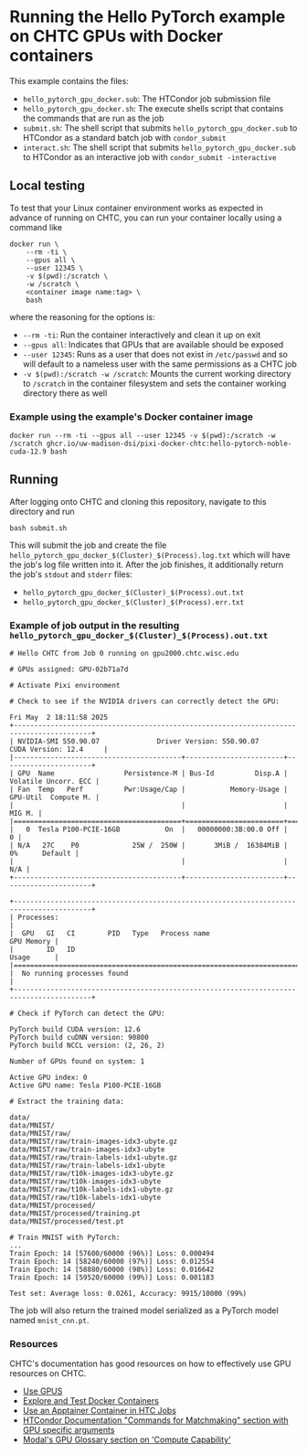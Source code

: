 # Running the Hello PyTorch example on CHTC GPUs with Docker containers

This example contains the files:

* `hello_pytorch_gpu_docker.sub`: The HTCondor job submission file
* `hello_pytorch_gpu_docker.sh`: The execute shells script that contains the commands that are run as the job
* `submit.sh`: The shell script that submits `hello_pytorch_gpu_docker.sub` to HTCondor as a standard batch job with `condor_submit`
* `interact.sh`: The shell script that submits `hello_pytorch_gpu_docker.sub` to HTCondor as an interactive job with `condor_submit -interactive`

## Local testing

To test that your Linux container environment works as expected in advance of running on CHTC, you can run your container locally using a command like

```
docker run \
    --rm -ti \
    --gpus all \
    --user 12345 \
    -v $(pwd):/scratch \
    -w /scratch \
    <container image name:tag> \
    bash
```

where the reasoning for the options is:

* `--rm -ti`: Run the container interactively and clean it up on exit
* `--gpus all`: Indicates that GPUs that are available should be exposed
* `--user 12345`: Runs as a user that does not exist in `/etc/passwd` and so will default to a nameless user with the same permissions as a CHTC job
* `-v $(pwd):/scratch -w /scratch`: Mounts the current working directory to `/scratch` in the container filesystem and sets the container working directory there as well

### Example using the example's Docker container image

```
docker run --rm -ti --gpus all --user 12345 -v $(pwd):/scratch -w /scratch ghcr.io/uw-madison-dsi/pixi-docker-chtc:hello-pytorch-noble-cuda-12.9 bash
```

## Running

After logging onto CHTC and cloning this repository, navigate to this directory and run

```
bash submit.sh
```

This will submit the job and create the file `hello_pytorch_gpu_docker_$(Cluster)_$(Process).log.txt` which will have the job's log file written into it.
After the job finishes, it additionally return the job's `stdout` and `stderr` files:


* `hello_pytorch_gpu_docker_$(Cluster)_$(Process).out.txt`
* `hello_pytorch_gpu_docker_$(Cluster)_$(Process).err.txt`

### Example of job output in the resulting `hello_pytorch_gpu_docker_$(Cluster)_$(Process).out.txt`

```
# Hello CHTC from Job 0 running on gpu2000.chtc.wisc.edu

# GPUs assigned: GPU-02b71a7d

# Activate Pixi environment

# Check to see if the NVIDIA drivers can correctly detect the GPU:

Fri May  2 18:11:58 2025
+-----------------------------------------------------------------------------------------+
| NVIDIA-SMI 550.90.07              Driver Version: 550.90.07      CUDA Version: 12.4     |
|-----------------------------------------+------------------------+----------------------+
| GPU  Name                 Persistence-M | Bus-Id          Disp.A | Volatile Uncorr. ECC |
| Fan  Temp   Perf          Pwr:Usage/Cap |           Memory-Usage | GPU-Util  Compute M. |
|                                         |                        |               MIG M. |
|=========================================+========================+======================|
|   0  Tesla P100-PCIE-16GB           On  |   00000000:3B:00.0 Off |                    0 |
| N/A   27C    P0             25W /  250W |       3MiB /  16384MiB |      0%      Default |
|                                         |                        |                  N/A |
+-----------------------------------------+------------------------+----------------------+

+-----------------------------------------------------------------------------------------+
| Processes:                                                                              |
|  GPU   GI   CI        PID   Type   Process name                              GPU Memory |
|        ID   ID                                                               Usage      |
|=========================================================================================|
|  No running processes found                                                             |
+-----------------------------------------------------------------------------------------+

# Check if PyTorch can detect the GPU:

PyTorch build CUDA version: 12.6
PyTorch build cuDNN version: 90800
PyTorch build NCCL version: (2, 26, 2)

Number of GPUs found on system: 1

Active GPU index: 0
Active GPU name: Tesla P100-PCIE-16GB

# Extract the training data:

data/
data/MNIST/
data/MNIST/raw/
data/MNIST/raw/train-images-idx3-ubyte.gz
data/MNIST/raw/train-images-idx3-ubyte
data/MNIST/raw/train-labels-idx1-ubyte.gz
data/MNIST/raw/train-labels-idx1-ubyte
data/MNIST/raw/t10k-images-idx3-ubyte.gz
data/MNIST/raw/t10k-images-idx3-ubyte
data/MNIST/raw/t10k-labels-idx1-ubyte.gz
data/MNIST/raw/t10k-labels-idx1-ubyte
data/MNIST/processed/
data/MNIST/processed/training.pt
data/MNIST/processed/test.pt

# Train MNIST with PyTorch:
...
Train Epoch: 14 [57600/60000 (96%)]	Loss: 0.000494
Train Epoch: 14 [58240/60000 (97%)]	Loss: 0.012554
Train Epoch: 14 [58880/60000 (98%)]	Loss: 0.016642
Train Epoch: 14 [59520/60000 (99%)]	Loss: 0.001183

Test set: Average loss: 0.0261, Accuracy: 9915/10000 (99%)

```

The job will also return the trained model serialized as a PyTorch model named `mnist_cnn.pt`.

### Resources

CHTC's documentation has good resources on how to effectively use GPU resources on CHTC.

* [Use GPUS](https://chtc.cs.wisc.edu/uw-research-computing/gpu-jobs)
* [Explore and Test Docker Containers](https://chtc.cs.wisc.edu/uw-research-computing/docker-test.html)
* [Use an Apptainer Container in HTC Jobs](https://chtc.cs.wisc.edu/uw-research-computing/apptainer-htc#use-an-apptainer-container-in-htc-jobs)
* [HTCondor Documentation "Commands for Matchmaking" section with GPU specific arguments](https://htcondor.readthedocs.io/en/latest/man-pages/condor_submit.html#gpus_minimum_memory)
* [Modal's GPU Glossary section on 'Compute Capability'](https://modal.com/gpu-glossary/device-software/compute-capability#gpu-glossary)
